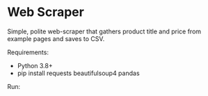 # Web Scraper


Simple, polite web-scraper that gathers product title and price from example pages and saves to CSV.


Requirements:
- Python 3.8+
- pip install requests beautifulsoup4 pandas


Run:
